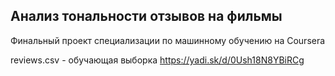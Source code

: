 ## Анализ тональности отзывов на фильмы

Финальный проект специализации по машинному обучению на Coursera

reviews.csv - обучающая выборка https://yadi.sk/d/0Ush18N8YBiRCg
